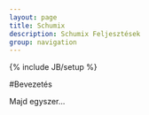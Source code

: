 ```yaml
---
layout: page
title: Schumix
description: Schumix Feljesztések
group: navigation
---
```

{% include JB/setup %}

#Bevezetés

Majd egyszer...
